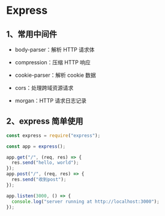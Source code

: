 # Express

## 1、常用中间件

- body-parser：解析 HTTP 请求体

- compression：压缩 HTTP 响应

- cookie-parser：解析 cookie 数据

- cors：处理跨域资源请求

- morgan：HTTP 请求日志记录

## 2、express 简单使用

```javascript
const express = require("express");

const app = express();

app.get("/", (req, res) => {
  res.send("hello, world");
});
app.post("/", (req, res) => {
  res.send("收到post");
});

app.listen(3000, () => {
  console.log("server running at http://localhost:3000");
});
```
